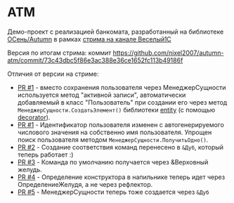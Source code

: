 # ATM

Демо-проект с реализацией банкомата, разработанный на библиотеке [ОСень/Autumn](https://github.com/nixel2007/autumn) в рамках [стрима на канале Веселый1С](https://www.youtube.com/watch?v=eIhWSJnRXlU)

Версия по итогам стрима: коммит https://github.com/nixel2007/autumn-atm/commit/73c43dbc5f86e3ac388e36ce1652fc113b49186f

Отличия от версии на стриме:

* [PR #1](https://github.com/nixel2007/autumn-atm/pull/1) - вместо сохранения пользователя через МенеджерСущности используется метод "активной записи", автоматически добавляемый в класс "Пользователь" при создании его через метод `МенеджерСущности.СоздатьЭлемент()` библиотеки [entity](https://github.com/nixel2007/entity) (с помощью [decorator](https://github.com/nixel2007/decorator)).
* [PR #1](https://github.com/nixel2007/autumn-atm/pull/1) - Идентификатор пользователя изменен с автогенерируемого числового значения на собственно имя пользователя. Упрощен поиск пользователя методом `МенеджерСущности.ПолучитьОдно()`.
* [PR #2](https://github.com/nixel2007/autumn-atm/pull/2) - Создание соответствия команд перенесено в `&Дуб`, который теперь работает :)
* [PR #3](https://github.com/nixel2007/autumn-atm/pull/3) - Команда по умолчанию получается через &Верховный желудь.
* [PR #4](https://github.com/nixel2007/autumn-atm/pull/4) - Определение конструктора в напильнике теперь идет через ОпределениеЖелудя, а не через рефлектор.
* [PR #5](https://github.com/nixel2007/autumn-atm/pull/5) - МенеджерСущности теперь тоже создается через `&Дуб`
